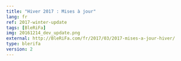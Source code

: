 ```yaml
---
title: "Hiver 2017 : Mises à jour"
lang: fr
ref: 2017-winter-update
tags: [BleRiFa]
img: 20161214_dev_update.png
external: http://BleRiFa.com/fr/2017/03/2017-mises-a-jour-hiver/
type: blerifa
version: 2
---
```

